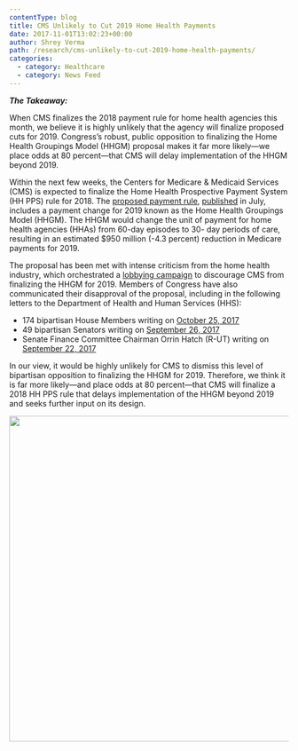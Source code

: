 ```yaml
---
contentType: blog
title: CMS Unlikely to Cut 2019 Home Health Payments
date: 2017-11-01T13:02:23+00:00
author: Shrey Verma
path: /research/cms-unlikely-to-cut-2019-home-health-payments/
categories:
  - category: Healthcare
  - category: News Feed
---
```

**_The Takeaway:_**

When CMS finalizes the 2018 payment rule for home health agencies this month, we believe it is highly unlikely that the agency will finalize proposed cuts for 2019. Congress’s robust, public opposition to finalizing the Home Health Groupings Model (HHGM) proposal makes it far more likely—we place odds at 80 percent—that CMS will delay implementation of the HHGM beyond 2019.

Within the next few weeks, the Centers for Medicare & Medicaid Services (CMS) is expected to finalize the Home Health Prospective Payment System (HH PPS) rule for 2018. The [proposed payment rule](https://s3.amazonaws.com/public-inspection.federalregister.gov/2017-15825.pdf?utm_campaign=pi%20subscription%20mailing%20list&utm_source=federalregister.gov&utm_medium=email), [published](https://www.cms.gov/Newsroom/MediaReleaseDatabase/Press-releases/2017-Press-releases-items/2017-07-25.html) in July, includes a payment change for 2019 known as the Home Health Groupings Model (HHGM). The HHGM would change the unit of payment for home health agencies (HHAs) from 60-day episodes to 30- day periods of care, resulting in an estimated $950 million (-4.3 percent) reduction in Medicare payments for 2019.

The proposal has been met with intense criticism from the home health industry, which orchestrated a [lobbying campaign](http://homehealth4america.org/take-action) to discourage CMS from finalizing the HHGM for 2019. Members of Congress have also communicated their disapproval of the proposal, including in the following letters to the Department of Health and Human Services (HHS):

  * 174 bipartisan House Members writing on [October 25, 2017](https://sewell.house.gov/sites/sewell.house.gov/files/10.25.2017%20Abraham%20Sewell%20Home%20Health%20Groupings%20Model%20HHGM%20Letter_0.pdf)
  * 49 bipartisan Senators writing on [September 26, 2017](http://homehealth4america.org/media-center/attach/401-1.pdf)
  * Senate Finance Committee Chairman Orrin Hatch (R-UT) writing on [September 22, 2017](https://www.finance.senate.gov/imo/media/doc/9.22.17%20Hatch%20to%20CMS.pdf)

In our view, it would be highly unlikely for CMS to dismiss this level of bipartisan opposition to finalizing the HHGM for 2019. Therefore, we think it is far more likely—and place odds at 80 percent—that CMS will finalize a 2018 HH PPS rule that delays implementation of the HHGM beyond 2019 and seeks further input on its design.

<img class="alignnone size-full wp-image-980" src="https://heightllc.com/wp-content/uploads/2017/11/shrey-risks.png" alt="" width="725" height="587" />